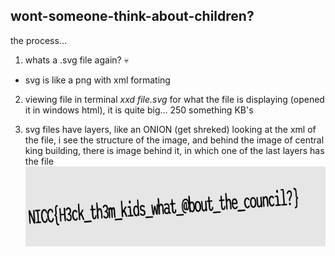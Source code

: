 ## wont-someone-think-about-children? ##
the process...
1. whats a .svg file again? 💀
- svg is like a png with xml formating

2. viewing file in terminal
*xxd file.svg* 
for what the file is displaying (opened it in windows html), it is quite big... 250 something KB's

3. svg files have layers, like an ONION (get shreked)
looking at the xml of the file, i see the structure of the image, and behind the image of central king building, there is image behind it, in which one of the last layers has the file
![spookyahimg](images/think_abt_the_childrenp1.png)
